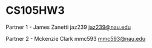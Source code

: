# CS105HW3

Partner 1 -
James Zanetti
jaz239
jaz239@nau.edu
 
Partner 2 -
Mckenzie Clark
mmc593
mmc593@nau.edu

